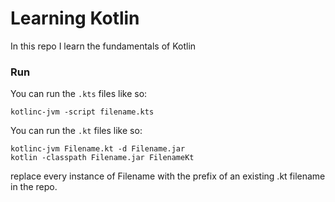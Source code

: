 # Learning Kotlin

In this repo I learn the fundamentals of Kotlin

### Run

You can run the `.kts` files like so:

```
kotlinc-jvm -script filename.kts
```

You can run the `.kt` files like so:

```
kotlinc-jvm Filename.kt -d Filename.jar
kotlin -classpath Filename.jar FilenameKt
```

replace every instance of Filename with the prefix of an existing .kt filename in the repo.
